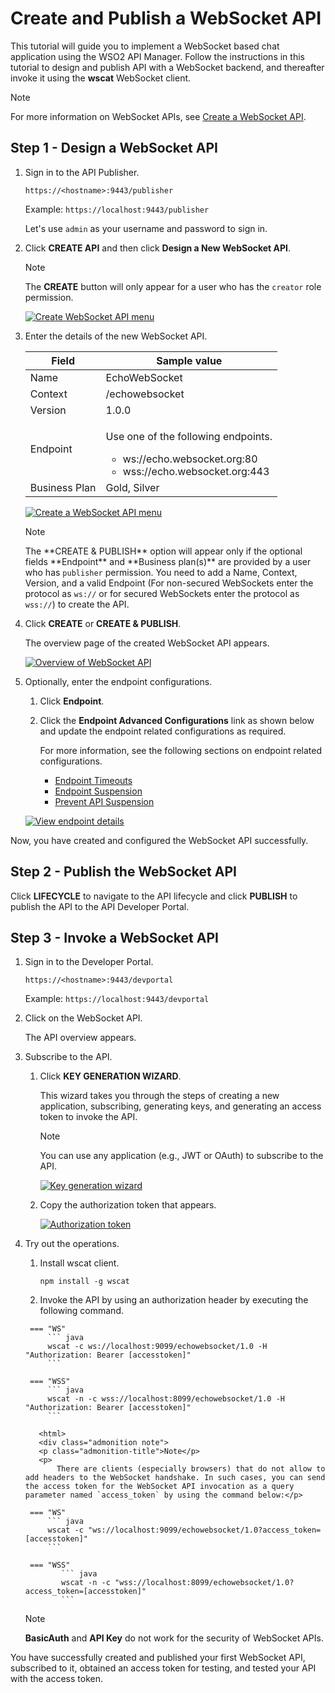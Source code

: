 # Create and Publish a WebSocket API

This tutorial will guide you to implement a WebSocket based chat application using the WSO2 API Manager.
Follow the instructions in this tutorial to design and publish API with a WebSocket backend, and thereafter 
invoke it using the **wscat** WebSocket client.

<html>
<div class="admonition note">
<p class="admonition-title">Note</p>
<p>For more information on WebSocket APIs, see <a href="{{base_path}}/manage-apis/design/create-api/create-a-websocket-api">Create a WebSocket API</a>.</p>
</div> 
</html>

## Step 1 - Design a WebSocket API

1. Sign in to the API Publisher.
   
    `https://<hostname>:9443/publisher` 
   
    Example: `https://localhost:9443/publisher`

    Let's use `admin` as your username and password to sign in.

2.  Click **CREATE API** and then click **Design a New WebSocket API**.

     <html><div class="admonition note">
      <p class="admonition-title">Note</p>
      <p>The <b>CREATE</b> button will only appear for a user who has the <code>creator</code> role permission.</p>
      </div>
     </html>
    
     [![Create WebSocket API menu]({{base_path}}/assets/img/learn/create-websocket-api.jpg)]({{base_path}}/assets/img/learn/create-websocket-api.jpg)

3.  Enter the details of the new WebSocket API.

    <table>
    <thead>
    <tr>
    <th><b>Field</b></th>
    <th><b>Sample value</b></th>
    </tr>
    </thead>
    <tbody>
    <tr>
    <td>Name</td>
    <td>EchoWebSocket</td>
    </tr>
    <tr>
    <td>Context</td>
    <td>/echowebsocket</td>
    </tr>
    <tr>
    <td>Version</td>
    <td>1.0.0</td>
    </tr>
    <tr>
    <td>Endpoint</td>
    <td><p>
    Use one of the following endpoints.
    <ul>
    <li>ws://echo.websocket.org:80</li>
    <li>wss://echo.websocket.org:443</li>
    </ul></td>
    </tr>
    <tr>
    <td>Business Plan</td>
    <td>Gold, Silver</td>
    </tr>
    </tbody>
    </table>
    
    [![Create a WebSocket API menu]({{base_path}}/assets/img/learn/create-web-socket-api.jpg)]({{base_path}}/assets/img/learn/create-web-socket-api.jpg)

    <html>
     <div class="admonition note">
     <p class="admonition-title">Note</p>
     <p>The **CREATE & PUBLISH** option will appear only if the optional fields **Endpoint** and **Business plan(s)** are provided by a user who has <code>publisher</code> permission. You need to add a Name, Context, Version, and a valid Endpoint (For non-secured WebSockets enter the protocol as <code>ws://</code>  or for secured WebSockets enter the protocol as <code>wss://</code>) to create the API.</p>
     </div>
     </html>

4.  Click **CREATE** or **CREATE & PUBLISH**. 

     The overview page of the created WebSocket API appears.

     [![Overview of WebSocket API]({{base_path}}/assets/img/learn/overview-websocket-api.jpg)]({{base_path}}/assets/img/learn/overview-websocket-api.jpg)

5.  Optionally, enter the endpoint configurations.

     1. Click **Endpoint**.
     
     2. Click the **Endpoint Advanced Configurations** link as shown below and update the endpoint related configurations as required.
     
         For more information, see the following sections on endpoint related configurations.

         - [Endpoint Timeouts]({{base_path}}/manage-apis/design/endpoints/resiliency/endpoint-timeouts)
         - [Endpoint Suspension]({{base_path}}/manage-apis/design/endpoints/resiliency/endpoint-suspension)
         - [Prevent API Suspension]({{base_path}}/manage-apis/design/endpoints/resiliency/prevent-api-suspension)

     [![View endpoint details]({{base_path}}/assets/img/learn/endpoint-view-of-websocket-api.jpg)]({{base_path}}/assets/img/learn/endpoint-view-of-websocket-api.jpg)

Now, you have created and configured the WebSocket API successfully.

## Step 2 - Publish the WebSocket API

Click **LIFECYCLE** to navigate to the API lifecycle and click **PUBLISH** to publish the API to the API Developer Portal.

## Step 3 - Invoke a WebSocket API

1. Sign in to the Developer Portal.
   
     `https://<hostname>:9443/devportal` 
   
      Example: `https://localhost:9443/devportal`

2. Click on the WebSocket API.
   
     The API overview appears.

3. Subscribe to the API.

    1. Click **KEY GENERATION WIZARD**.
    
         This wizard takes you through the steps of creating a new application, subscribing, generating keys, and generating an access token to invoke the API. 

         <div class="admonition note">
         <p class="admonition-title">Note</p>
         <p> 
         You can use any application (e.g., JWT or OAuth) to subscribe to the API.
         </p>
         </div>

         [![Key generation wizard]({{base_path}}/assets/img/learn/websocket-api-credential-page.jpg)]({{base_path}}/assets/img/learn/websocket-api-credential-page.jpg)

    2. Copy the authorization token that appears.

         [![Authorization token]({{base_path}}/assets/img/learn/websocket-api-key-generation-wizard.jpg)]({{base_path}}/assets/img/learn/websocket-api-key-generation-wizard.jpg)

4. Try out the operations.
     
      1.  Install wscat client. 

           `npm install -g wscat`

      2.  Invoke the API by using an authorization header by executing the following command.
        
        === "WS"
            ``` java
            wscat -c ws://localhost:9099/echowebsocket/1.0 -H "Authorization: Bearer [accesstoken]"
            ```

        === "WSS"
            ``` java
            wscat -n -c wss://localhost:8099/echowebsocket/1.0 -H "Authorization: Bearer [accesstoken]"
            ```

          <html>
          <div class="admonition note">
          <p class="admonition-title">Note</p>
          <p>
              There are clients (especially browsers) that do not allow to add headers to the WebSocket handshake. In such cases, you can send the access token for the WebSocket API invocation as a query parameter named `access_token` by using the command below:</p>

        === "WS"
            ``` java
            wscat -c "ws://localhost:9099/echowebsocket/1.0?access_token=[accesstoken]" 
            ```
  
        === "WSS"
               ``` java
               wscat -n -c "wss://localhost:8099/echowebsocket/1.0?access_token=[accesstoken]"
               ```

      <html>
      <div class="admonition note">
      <p class="admonition-title">Note</p>
      <p><b>BasicAuth</b> and <b>API Key</b> do not work for the security of WebSocket APIs.</p>
      </div> 
      </html>

You have successfully created and published your first WebSocket API, subscribed to it, obtained an access token for testing, and tested your API with the access token.
